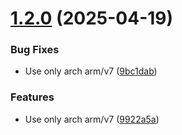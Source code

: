 # [1.2.0](https://github.com/happycuban/pihole-cloudflare-doh/compare/v1.1.1...v1.2.0) (2025-04-19)


### Bug Fixes

* Use only arch arm/v7 ([9bc1dab](https://github.com/happycuban/pihole-cloudflare-doh/commit/9bc1dab92b9257a02d130dc2a6a521405ba393af))


### Features

* Use only arch arm/v7 ([9922a5a](https://github.com/happycuban/pihole-cloudflare-doh/commit/9922a5a95f003ffa87081f2ed4ca743065e496bb))
